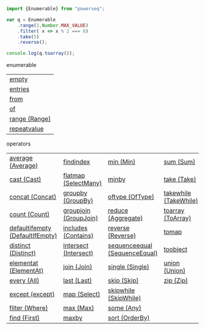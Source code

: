 

```javascript
import {Enumerable} from "powerseq";

var q = Enumerable
    .range(1,Number.MAX_VALUE)
    .filter( x => x % 2 === 0)
    .take(5)
    .reverse();

console.log(q.toarray());
```

enumerable
<table><tr><td><a href="https://github.com/marcinnajder/powerseq/tree/master/test/enumerable/empty.ts">empty</a></td></tr><tr><td><a href="https://github.com/marcinnajder/powerseq/tree/master/test/enumerable/entries.ts">entries</a></td></tr><tr><td><a href="https://github.com/marcinnajder/powerseq/tree/master/test/enumerable/from.ts">from</a></td></tr><tr><td><a href="https://github.com/marcinnajder/powerseq/tree/master/test/enumerable/of.ts">of</a></td></tr><tr><td><a href="https://github.com/marcinnajder/powerseq/tree/master/test/enumerable/range.ts">range (Range)</a></td></tr><tr><td><a href="https://github.com/marcinnajder/powerseq/tree/master/test/enumerable/repeatvalue.ts">repeatvalue</a></td></tr></table>

operators
<table><tr><td><a href="https://github.com/marcinnajder/powerseq/tree/master/test/operators/average.ts">average (Average)</a></td><td><a href="https://github.com/marcinnajder/powerseq/tree/master/test/operators/findindex.ts">findindex</a></td><td><a href="https://github.com/marcinnajder/powerseq/tree/master/test/operators/min.ts">min (Min)</a></td><td><a href="https://github.com/marcinnajder/powerseq/tree/master/test/operators/sum.ts">sum (Sum)</a></td></tr><tr><td><a href="https://github.com/marcinnajder/powerseq/tree/master/test/operators/cast.ts">cast (Cast)</a></td><td><a href="https://github.com/marcinnajder/powerseq/tree/master/test/operators/flatmap.ts">flatmap (SelectMany)</a></td><td><a href="https://github.com/marcinnajder/powerseq/tree/master/test/operators/minby.ts">minby</a></td><td><a href="https://github.com/marcinnajder/powerseq/tree/master/test/operators/take.ts">take (Take)</a></td></tr><tr><td><a href="https://github.com/marcinnajder/powerseq/tree/master/test/operators/concat.ts">concat (Concat)</a></td><td><a href="https://github.com/marcinnajder/powerseq/tree/master/test/operators/groupby.ts">groupby (GroupBy)</a></td><td><a href="https://github.com/marcinnajder/powerseq/tree/master/test/operators/oftype.ts">oftype (OfType)</a></td><td><a href="https://github.com/marcinnajder/powerseq/tree/master/test/operators/takewhile.ts">takewhile (TakeWhile)</a></td></tr><tr><td><a href="https://github.com/marcinnajder/powerseq/tree/master/test/operators/count.ts">count (Count)</a></td><td><a href="https://github.com/marcinnajder/powerseq/tree/master/test/operators/groupjoin.ts">groupjoin (GroupJoin)</a></td><td><a href="https://github.com/marcinnajder/powerseq/tree/master/test/operators/reduce.ts">reduce (Aggregate)</a></td><td><a href="https://github.com/marcinnajder/powerseq/tree/master/test/operators/toarray.ts">toarray (ToArray)</a></td></tr><tr><td><a href="https://github.com/marcinnajder/powerseq/tree/master/test/operators/defaultifempty.ts">defaultifempty (DefaultIfEmpty)</a></td><td><a href="https://github.com/marcinnajder/powerseq/tree/master/test/operators/includes.ts">includes (Contains)</a></td><td><a href="https://github.com/marcinnajder/powerseq/tree/master/test/operators/reverse.ts">reverse (Reverse)</a></td><td><a href="https://github.com/marcinnajder/powerseq/tree/master/test/operators/tomap.ts">tomap</a></td></tr><tr><td><a href="https://github.com/marcinnajder/powerseq/tree/master/test/operators/distinct.ts">distinct (Distinct)</a></td><td><a href="https://github.com/marcinnajder/powerseq/tree/master/test/operators/intersect.ts">intersect (Intersect)</a></td><td><a href="https://github.com/marcinnajder/powerseq/tree/master/test/operators/sequenceequal.ts">sequenceequal (SequenceEqual)</a></td><td><a href="https://github.com/marcinnajder/powerseq/tree/master/test/operators/toobject.ts">toobject</a></td></tr><tr><td><a href="https://github.com/marcinnajder/powerseq/tree/master/test/operators/elementat.ts">elementat (ElementAt)</a></td><td><a href="https://github.com/marcinnajder/powerseq/tree/master/test/operators/join.ts">join (Join)</a></td><td><a href="https://github.com/marcinnajder/powerseq/tree/master/test/operators/single.ts">single (Single)</a></td><td><a href="https://github.com/marcinnajder/powerseq/tree/master/test/operators/union.ts">union (Union)</a></td></tr><tr><td><a href="https://github.com/marcinnajder/powerseq/tree/master/test/operators/every.ts">every (All)</a></td><td><a href="https://github.com/marcinnajder/powerseq/tree/master/test/operators/last.ts">last (Last)</a></td><td><a href="https://github.com/marcinnajder/powerseq/tree/master/test/operators/skip.ts">skip (Skip)</a></td><td><a href="https://github.com/marcinnajder/powerseq/tree/master/test/operators/zip.ts">zip (Zip)</a></td></tr><tr><td><a href="https://github.com/marcinnajder/powerseq/tree/master/test/operators/except.ts">except (except)</a></td><td><a href="https://github.com/marcinnajder/powerseq/tree/master/test/operators/map.ts">map (Select)</a></td><td><a href="https://github.com/marcinnajder/powerseq/tree/master/test/operators/skipwhile.ts">skipwhile (SkipWhile)</a></td></tr><tr><td><a href="https://github.com/marcinnajder/powerseq/tree/master/test/operators/filter.ts">filter (Where)</a></td><td><a href="https://github.com/marcinnajder/powerseq/tree/master/test/operators/max.ts">max (Max)</a></td><td><a href="https://github.com/marcinnajder/powerseq/tree/master/test/operators/some.ts">some (Any)</a></td></tr><tr><td><a href="https://github.com/marcinnajder/powerseq/tree/master/test/operators/find.ts">find (First)</a></td><td><a href="https://github.com/marcinnajder/powerseq/tree/master/test/operators/maxby.ts">maxby</a></td><td><a href="https://github.com/marcinnajder/powerseq/tree/master/test/operators/sort.ts">sort (OrderBy)</a></td></tr></table>
